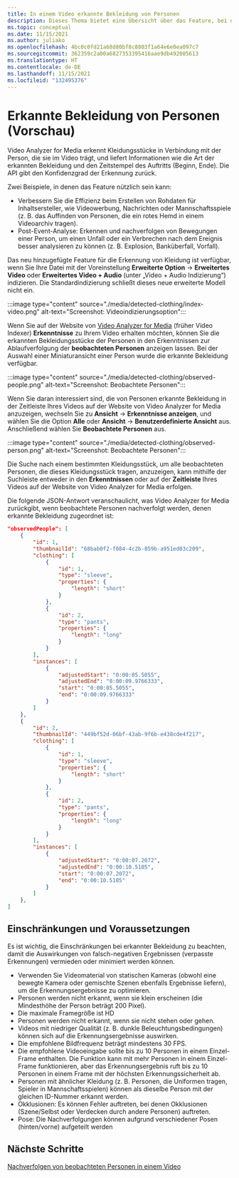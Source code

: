 ```yaml
---
title: In einem Video erkannte Bekleidung von Personen
description: Dieses Thema bietet eine Übersicht über das Feature, bei dem die Bekleidung einer Person in einem Video erkannt wurde.
ms.topic: conceptual
ms.date: 11/15/2021
ms.author: juliako
ms.openlocfilehash: 4bc0c0fd21a68d80bf8c8803f1a64e6e0ea097c7
ms.sourcegitcommit: 362359c2a00a6827353395416aae9db492005613
ms.translationtype: HT
ms.contentlocale: de-DE
ms.lasthandoff: 11/15/2021
ms.locfileid: "132495376"
---
```

# <a name="peoples-detected-clothing-preview"></a>Erkannte Bekleidung von Personen (Vorschau)

Video Analyzer for Media erkennt Kleidungsstücke in Verbindung mit der Person, die sie im Video trägt, und liefert Informationen wie die Art der erkannten Bekleidung und den Zeitstempel des Auftritts (Beginn, Ende). Die API gibt den Konfidenzgrad der Erkennung zurück.
 
Zwei Beispiele, in denen das Feature nützlich sein kann:
 
* Verbessern Sie die Effizienz beim Erstellen von Rohdaten für Inhaltsersteller, wie Videowerbung, Nachrichten oder Mannschaftsspiele (z. B. das Auffinden von Personen, die ein rotes Hemd in einem Videoarchiv tragen).
* Post-Event-Analyse: Erkennen und nachverfolgen von Bewegungen einer Person, um einen Unfall oder ein Verbrechen nach dem Ereignis besser analysieren zu können (z. B. Explosion, Banküberfall, Vorfall).
 
Das neu hinzugefügte Feature für die Erkennung von Kleidung ist verfügbar, wenn Sie Ihre Datei mit der Voreinstellung **Erweiterte Option** -> **Erweitertes Video** oder **Erweitertes Video + Audio** (unter „Video + Audio Indizierung“) indizieren. Die Standardindizierung schließt dieses neue erweiterte Modell nicht ein.
 
:::image type="content" source="./media/detected-clothing/index-video.png" alt-text="Screenshot: Videoindizierungsoption":::  

Wenn Sie auf der Website von [Video Analyzer for Media](https://www.videoindexer.ai/) (früher Video Indexer) **Erkenntnisse** zu Ihrem Video erhalten möchten, können Sie die erkannten Bekleidungsstücke der Personen in den Erkenntnissen zur Ablaufverfolgung der **beobachteten Personen** anzeigen lassen. Bei der Auswahl einer Miniaturansicht einer Person wurde die erkannte Bekleidung verfügbar.

:::image type="content" source="./media/detected-clothing/observed-people.png" alt-text="Screenshot: Beobachtete Personen":::  
 
Wenn Sie daran interessiert sind, die von Personen erkannte Bekleidung in der Zeitleiste Ihres Videos auf der Website von Video Analyzer for Media anzuzeigen, wechseln Sie zu **Ansicht** -> **Erkenntnisse anzeigen**, und wählen Sie die Option **Alle** oder **Ansicht** -> **Benutzerdefinierte Ansicht** aus. Anschließend wählen Sie **Beobachtete Personen** aus. 

:::image type="content" source="./media/detected-clothing/observed-person.png" alt-text="Screenshot: Beobachtete Personen":::  
 
Die Suche nach einem bestimmten Kleidungsstück, um alle beobachteten Personen, die dieses Kleidungsstück tragen, anzuzeigen, kann mithilfe der Suchleiste entweder in den **Erkenntnissen** oder auf der **Zeitleiste** Ihres Videos auf der Website von Video Analyzer for Media erfolgen.

Die folgende JSON-Antwort veranschaulicht, was Video Analyzer for Media zurückgibt, wenn beobachtete Personen nachverfolgt werden, denen erkannte Bekleidung zugeordnet ist:

```json
"observedPeople": [
    {
        "id": 1,
        "thumbnailId": "68bab0f2-f084-4c2b-859b-a951ed03c209",
        "clothing": [
            {
                "id": 1,
                "type": "sleeve",
                "properties": {
                    "length": "short"
                }
            },
            {
                "id": 2,
                "type": "pants",
                "properties": {
                    "length": "long"
                }
            }
        ],
        "instances": [
            {
                "adjustedStart": "0:00:05.5055",
                "adjustedEnd": "0:00:09.9766333",
                "start": "0:00:05.5055",
                "end": "0:00:09.9766333"
            }
        ]
    },
    {
        "id": 2,
        "thumbnailId": "449bf52d-06bf-43ab-9f6b-e438cde4f217",
        "clothing": [
            {
                "id": 1,
                "type": "sleeve",
                "properties": {
                    "length": "short"
                }
            },
            {
                "id": 2,
                "type": "pants",
                "properties": {
                    "length": "long"
                }
            }
        ],
        "instances": [
            {
                "adjustedStart": "0:00:07.2072",
                "adjustedEnd": "0:00:10.5105",
                "start": "0:00:07.2072",
                "end": "0:00:10.5105"
            }
        ]
    },
]
```

## <a name="limitations-and-assumptions"></a>Einschränkungen und Voraussetzungen

Es ist wichtig, die Einschränkungen bei erkannter Bekleidung zu beachten, damit die Auswirkungen von falsch-negativen Ergebnissen (verpasste Erkennungen) vermieden oder minimiert werden können.
 
* Verwenden Sie Videomaterial von statischen Kameras (obwohl eine bewegte Kamera oder gemischte Szenen ebenfalls Ergebnisse liefern), um die Erkennungsergebnisse zu optimieren.
* Personen werden nicht erkannt, wenn sie klein erscheinen (die Mindesthöhe der Person beträgt 200 Pixel).
* Die maximale Framegröße ist HD
* Personen werden nicht erkannt, wenn sie nicht stehen oder gehen.
* Videos mit niedriger Qualität (z. B. dunkle Beleuchtungsbedingungen) können sich auf die Erkennungsergebnisse auswirken.
* Die empfohlene Bildfrequenz beträgt mindestens 30 FPS.
* Die empfohlene Videoeingabe sollte bis zu 10 Personen in einem Einzel-Frame enthalten. Die Funktion kann mit mehr Personen in einem Einzel-Frame funktionieren, aber das Erkennungsergebnis ruft bis zu 10 Personen in einem Frame mit der höchsten Erkennungssicherheit ab.
* Personen mit ähnlicher Kleidung (z. B. Personen, die Uniformen tragen, Spieler in Mannschaftsspielen) können als dieselbe Person mit der gleichen ID-Nummer erkannt werden.
* Okklusionen: Es können Fehler auftreten, bei denen Okklusionen (Szene/Selbst oder Verdecken durch andere Personen) auftreten.
* Pose: Die Nachverfolgungen können aufgrund verschiedener Posen (hinten/vorne) aufgeteilt werden

## <a name="next-steps"></a>Nächste Schritte 

[Nachverfolgen von beobachteten Personen in einem Video](observed-people-tracing.md)

